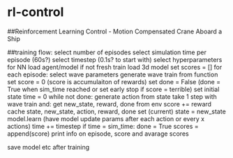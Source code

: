 # rl-control
##Reinforcement Learning Control - Motion Compensated Crane Aboard a Ship

##training flow:
select number of episodes
select simulation time per episode (60s?)
select timestep (0.1s? to start with)
select hyperparameters for NN
load agent/model if not fresh train
load 3d model
set scores = []
  for each episode:
    select wave parameters
    generate wave train from function
    set score = 0 (score is accumulaiton of rewards)
    set done = False (done = True when sim_time reached or set early stop if score = terrible)
    set initial state
    time = 0
    while not done:
        generate action from state
        take 1 step with wave train and:
          get new_state, reward, done from env
        score += reward
        cache state, new_state, action, reward, done
        set (current) state = new_state
        model.learn (have model update params after each action or every x actions)
        time += timestep
        if time = sim_time: done = True
    scores = append(score)
    print info on episode, score and avarage scores

save model etc after training
    
    
    
